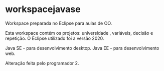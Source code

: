 # workspacejavase
Workspace preparada no Eclipse para aulas de OO.

Esta workspace contém os projetos: universidade , variáveis, decisão e repetição.
O Eclipse utilizado foi a versão 2020.

Java SE - para desenvolvimento desktop.
Java EE - para desenvolvimento web.

Alteração feita pelo programador 2.
